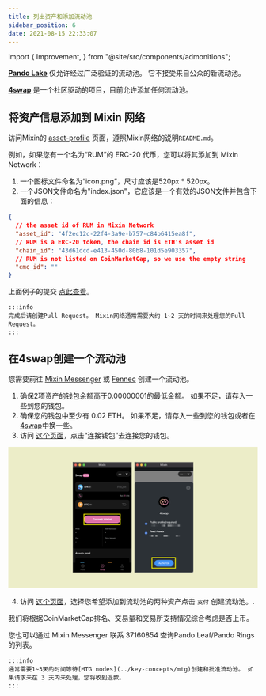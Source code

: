```yaml
---
title: 列出资产和添加流动池
sidebar_position: 6
date: 2021-08-15 22:33:07
---
```


import { Improvement, } from "@site/src/components/admonitions";

<Improvement />

**[Pando Lake](https://lake.pando.im)** 仅允许经过广泛验证的流动池。 它不接受来自公众的新流动池。

**[4swap](https://4swap.org)** 是一个社区驱动的项目，目前允许添加任何流动池。

## 将资产信息添加到 Mixin 网络

访问Mixin的 [asset-profile](https://github.com/MixinNetwork/asset-profile) 页面，遵照Mixin网络的说明`README.md`。

例如，如果您有一个名为“RUM”的 ERC-20 代币，您可以将其添加到 Mixin Network：

1. 一个图标文件命名为“icon.png”，尺寸应该是520px * 520px。
2. 一个JSON文件命名为"index.json"，它应该是一个有效的JSON文件并包含下面的信息：

```json
{
  // the asset id of RUM in Mixin Network
  "asset_id": "4f2ec12c-22f4-3a9e-b757-c84b6415ea8f",
  // RUM is a ERC-20 token, the chain id is ETH's asset id
  "chain_id": "43d61dcd-e413-450d-80b8-101d5e903357",
  // RUM is not listed on CoinMarketCap, so we use the empty string
  "cmc_id": ""
}
```

上面例子的提交 [点此查看](https://github.com/MixinNetwork/asset-profile/commit/437d378f899c5837598bdb8c4e9c18ae8f21ad27)。

````mdx-code-block
:::info
完成后请创建Pull Request。 Mixin网络通常需要大约 1~2 天的时间来处理您的Pull Request。
:::
````

## 在4swap创建一个流动池

您需要前往 [Mixin Messenger](../../apps/wallets#mixin-messenger) 或 [Fennec](../../apps/wallets#fennec) 创建一个流动池。

1. 确保2项资产的钱包余额高于0.00000001的最低金额。 如果不足，请存入一些到您的钱包。
2. 确保您的钱包中至少有 0.02 ETH。 如果不足，请存入一些到您的钱包或者在[4swap](https://app.4swap.org)中换一些。
3. 访问 [这个页面](https://app.4swap.org/#/me)，点击“连接钱包”去连接您的钱包。

![](../assets/lake-get-started-p2.png)

4. 访问 [这个页面](https://app.4swap.org/#/liquidity/create)，选择您希望添加到流动池的两种资产点击 `支付` 创建流动池。.

我们将根据CoinMarketCap排名、交易量和交易所支持情况综合考虑是否上币。

您也可以通过 Mixin Messenger 联系 37160854 查询Pando Leaf/Pando Rings的列表。

````mdx-code-block
:::info
通常需要1~3天的时间等待[MTG nodes](../key-concepts/mtg)创建和批准流动池。 如果请求未在 3 天内未处理，您将收到退款。
:::
````
